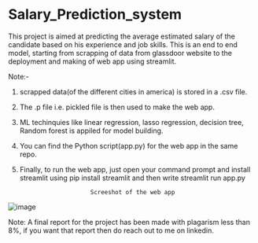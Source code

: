 # Salary_Prediction_system

This project is aimed at predicting the average estimated salary of the candidate based on his experience and job skills. This is an end to end model, starting from scrapping of data from glassdoor website to the deployment and making of web app using streamlit.

Note:- 

1) scrapped data(of the different cities in america) is stored in a .csv file. 
2) The .p file i.e. pickled file is then used to make the web app.
3) ML techinquies like linear regression, lasso regression, decision tree, Random forest is appiled for model building.
4) You can find the Python script(app.py) for the web app in the same repo.
5) Finally, to run the web app, just open your command prompt and install streamlit using pip install streamlit and then write streamlit run app.py
        
        
        
        
        
       
       
                           Screeshot of the web app
       
![image](https://user-images.githubusercontent.com/63040520/116855777-950fd480-ac17-11eb-915d-0caf4e7a6e37.png)











Note:
A final report for the project has been made with plagarism less than 8%, if you want that report then do reach out to me on linkedin.
